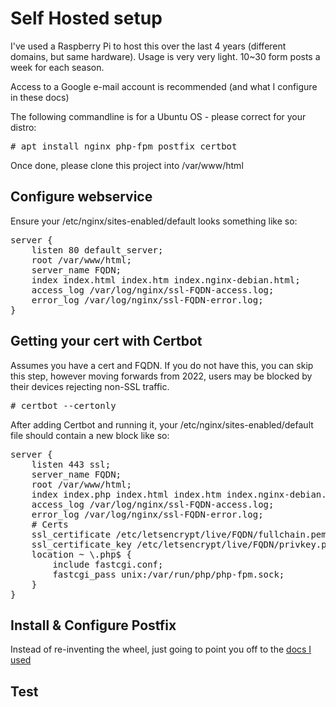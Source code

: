 # Self Hosted setup
I've used a Raspberry Pi to host this over the last 4 years (different domains, but same hardware). Usage is very very light. 10~30 form posts a week for each season.

Access to a Google e-mail account is recommended (and what I configure in these docs)

The following commandline is for a Ubuntu OS - please correct for your distro:
<pre>
# apt install nginx php-fpm postfix certbot
</pre>

Once done, please clone this project into /var/www/html

## Configure webservice

Ensure your /etc/nginx/sites-enabled/default looks something like so:

<pre>
server {
    listen 80 default_server;
    root /var/www/html;
    server_name FQDN;
    index index.html index.htm index.nginx-debian.html;
    access_log /var/log/nginx/ssl-FQDN-access.log;
    error_log /var/log/nginx/ssl-FQDN-error.log;
}
</pre>

## Getting your cert with Certbot

Assumes you have a cert and FQDN. If you do not have this, you can skip this step, however moving forwards from 2022, users may be blocked by their devices rejecting non-SSL traffic.

<pre>
# certbot --certonly
</pre>

After adding Certbot and running it, your /etc/nginx/sites-enabled/default file should contain a new block like so:

<pre>
server {
    listen 443 ssl;
    server_name FQDN;
    root /var/www/html;
    index index.php index.html index.htm index.nginx-debian.html;
    access_log /var/log/nginx/ssl-FQDN-access.log;
    error_log /var/log/nginx/ssl-FQDN-error.log;
    # Certs
    ssl_certificate /etc/letsencrypt/live/FQDN/fullchain.pem;
    ssl_certificate_key /etc/letsencrypt/live/FQDN/privkey.pem;
    location ~ \.php$ {
        include fastcgi.conf;
        fastcgi_pass unix:/var/run/php/php-fpm.sock;
    }
}
</pre>

## Install & Configure Postfix
Instead of re-inventing the wheel, just going to point you off to the [docs I used](https://linuxscriptshub.com/configure-smtp-with-gmail-using-postfix/)

## Test

